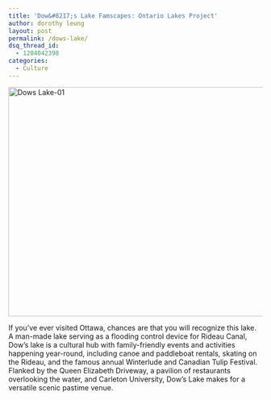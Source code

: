 ```yaml
---
title: 'Dow&#8217;s Lake Famscapes: Ontario Lakes Project'
author: dorothy leung
layout: post
permalink: /dows-lake/
dsq_thread_id:
  - 1204042398
categories:
  - Culture
---
```

<a href="http://hypenotic.com/meaning-fulmarketing/10763/dows-lake/attachment/dows-lake-01" rel="attachment wp-att-10774"><img class="alignnone size-medium wp-image-10774" alt="Dows Lake-01" src="http://hypenotic.com/wordpress/wp-content/uploads/2013/04/Dows-Lake-01-580x455.png" width="580" height="455" /></a>

If you&#8217;ve ever visited Ottawa, chances are that you will recognize this lake. A man-made lake serving as a flooding control device for Rideau Canal, Dow&#8217;s lake is a cultural hub with family-friendly events and activities happening year-round, including canoe and paddleboat rentals, skating on the Rideau, and the famous annual Winterlude and Canadian Tulip Festival. Flanked by the Queen Elizabeth Driveway, a pavilion of restaurants overlooking the water, and Carleton University, Dow&#8217;s Lake makes for a versatile scenic pastime venue.